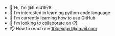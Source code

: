 - 👋 Hi, I’m @hreid1978
- 👀 I’m interested in learning python code language
- 🌱 I’m currently learning how to use GitHub
- 💞️ I’m looking to collaborate on (?)
- 📫 How to reach me 1blueidgirl@gmail.com

<!---
hreid1978/hreid1978 is a ✨ special ✨ repository because its `README.md` (this file) appears on your GitHub profile.
You can click the Preview link to take a look at your changes.
--->
